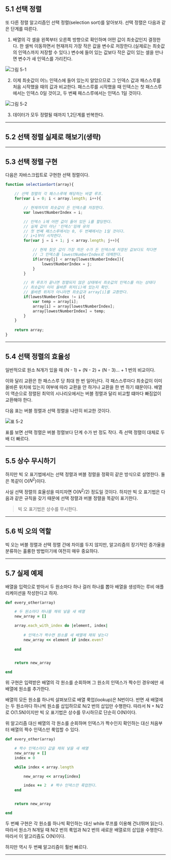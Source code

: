 ## 5.1 선택 정렬
또 다른 정렬 알고리즘인 선택 정렬(selection sort)를 알아보자. 선택 정렬은 다음과 같은 단계를 따른다.

1. 배열의 각 셀을 왼쪽부터 오른쪽 방향으로 확인하며 어떤 값이 최솟값인지 결정한다. 한 셀씩 이동하면서 현재까지 가장 작은 값을 변수로 저장한다.(실제로는 최솟값의 인덱스까지 저장할 수 있다.) 변수에 들어 있는 값보다 작은 값이 있는 셀을 만나면 변수가 새 인덱스를 가리킨다.

![그림 5-1](./images/image_5-1.png)

2. 이제 최솟값이 어느 인덱스에 들어 있는지 알았으므로 그 인덱스 값과 패스스루를 처음 시작했을 때의 값과 비교한다. 패스스루를 시작했을 때 인덱스는 첫 패스스루에서는 인덱스 0일 것이고, 두 번째 패스스루에서는 인덱스 1일 것이다.

![그림 5-2](./images/image_5-2.png)

3. 데이터가 모두 정렬될 때까지 1,2단계를 반복한다.


---


## 5.2 선택 정렬 실제로 해보기(생략)


---


## 5.3 선택 정렬 구현
다음은 자바스크립트로 구현한 선택 정렬이다.

```Javascript
function selectionSort(array){

    // 선택 정렬의 각 패스스루에 해당하는 바깥 루프.
    for(var i = 0; i < array.length; i++){

        // 현재까지의 최솟값이 든 인덱스를 저장한다.
        var lowestNumberIndex = i;

        // 인덱스 i에 어떤 값이 들어 있든 i를 할당한다.
        // 실제 값이 아닌 '인덱스'임에 유의
        // 첫 번째 패스스루에서는 0, 두 번째에서는 1일 것이다.
        // i+1부터 시작한다. 
        for(var j = i + 1; j < array.length; j++){

            // 현재 찾은 값이 가장 작은 수가 든 인덱스에 저장된 값보다도 작다면
            // 그 인덱스를 lowestNumberIndex로 대체한다.
            if(array[j] < array[lowestNumberIndex]){
                lowestNumberIndex = j;
            }
        }

        // 위 루프가 끝나면 정렬되지 않은 상태에서 최솟값의 인덱스를 아는 상태다
        // 최솟값이 이미 올바른 위치(i)에 있는지 확인.
        // 올바른 위치가 아니라면 최솟값과 array[i]를 교환한다.
        if(lowestNumberIndex != i){
            var temp = array[i];
            array[i] = array[lowestNumberIndex];
            array[lowestNumberIndex] = temp;
        }
    }
    
    return array;
}

```


---


## 5.4 선택 정렬의 효율성
일반적으로 원소 N개가 있을 때 (N - 1) + (N - 2) + (N - 3)... + 1 번의 비교이다.

이와 달리 교환은 한 패스스루 당 최대 한 번 일어난다. 각 패스스루마다 최솟값이 이미 올바른 위치에 있는지 여부에 따라 교환을 안 하거나 교환을 한 번 하기 떄문이다. 배열이 역순으로 정렬된 최악의 시나리오에서는 버블 정렬과 달리 비교할 떄마다 빠짐없이 교환해야 한다. 

다음 표는 버블 정렬과 선택 정렬을 나란히 비교한 것이다.

![표 5-2](./images/table_5-2.png)

표를 보면 선택 정렬은 버블 정렬보다 단계 수가 반 정도 작다. 즉 선택 정렬이 대체로 두 배 더 빠르다.


---


## 5.5 상수 무시하기
하지만 빅 오 표기법에서는 선택 정렬과 버블 정렬을 정확히 같은 방식으로 설명한다. 둘은 똑같이 O($N^2$)이다.

사실 선택 정렬의 효율성을 따지자면 O($N^2$/2) 정도일 것이다. 하지만 빅 오 표기법은 다음과 같은 규칙을 갖기 때문에 선택 정렬과 버블 정렬을 똑같이 표기한다.

> 빅 오 표기법은 상수를 무시한다.


---


## 5.6 빅 오의 역할
빅 오는 버블 정렬과 선택 정렬 간에 차이를 두지 않지만, 알고리즘의 장기적인 증가율을 분류하는 훌륭한 방법이기에 여전히 매우 중요하다.


---


## 5.7 실제 예제
배열을 입력으로 받아서 두 원소마다 하나 걸러 하나를 뽑아 배열을 생성하는 루비 애플리케이션을 작성한다고 하자.

```Ruby
def every_other(array)

    # 두 원소마다 하나를 채워 넣을 새 배열
    new_array = []

    array.each_with_index do |element, index|
        
        # 인덱스가 짝수면 원소를 새 배열에 채워 넣는다
        new_array << element if index.even?
    
    end


    return new_array

end
```

위 구현은 입력받은 배열의 각 원소를 순회하며 그 원소의 인덱스가 짝수인 경우에만 새 배열에 원소를 추가한다.

배열의 모든 원소를 하나씩 살펴보므로 배열 룩업(lookup)은 N번이다. 반면 새 배열에는 두 원소마다 하나씩 원소를 삽입하므로 N/2 번의 삽입만 수행한다. 따라서 N + N/2로 O(1.5N)이지만 빅 오 표기법은 상수를 무시하므로 단순히 O(N)이다.

위 알고리즘 대신 배열의 각 원소를 순회하며 인덱스가 짝수인지 확인하는 대신 처음부터 배열의 짝수 인덱스만 룩업할 수 있다.

```Ruby
def every_other(array)

    # 짝수 인덱스마다 값을 채워 넣을 새 배열
    new_array = []
    index = 0

    while index < array.length

        new_array << array[index]

        index += 2  # 짝수 인덱스만 룩업한다.
    end


    return new_array

end
```

두 번째 구현은 각 원소를 하나씩 확인하는 대신 while 루프를 이용해 건너뛰며 읽는다. 따라서 원소가 N개일 때 N/2 번의 룩업과 N/2 번의 새로운 배열로의 삽입을 수행한다. 따라서 이 알고리즘도 O(N)이다.

하지만 역시 두 번째 알고리즘이 훨씬 빠르다. 


---